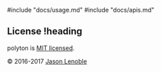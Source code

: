 #include "docs/usage.md"
#include "docs/apis.md"

## License !heading

polyton is [MIT licensed](./LICENSE).

© 2016-2017 [Jason Lenoble](mailto:jason.lenoble@gmail.com)

